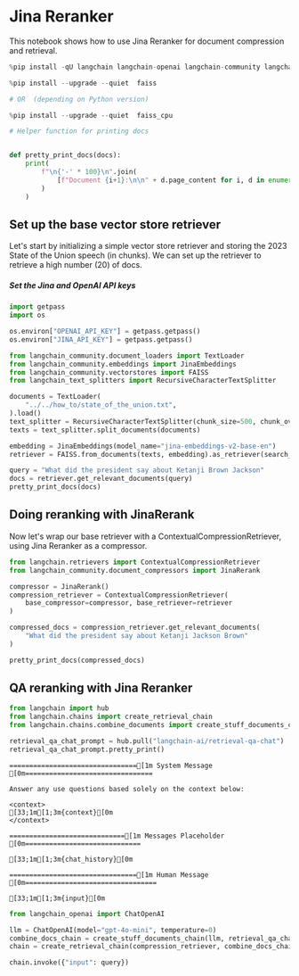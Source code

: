 # Jina Reranker

This notebook shows how to use Jina Reranker for document compression and retrieval.


```python
%pip install -qU langchain langchain-openai langchain-community langchain-text-splitters langchainhub

%pip install --upgrade --quiet  faiss

# OR  (depending on Python version)

%pip install --upgrade --quiet  faiss_cpu
```


```python
# Helper function for printing docs


def pretty_print_docs(docs):
    print(
        f"\n{'-' * 100}\n".join(
            [f"Document {i+1}:\n\n" + d.page_content for i, d in enumerate(docs)]
        )
    )
```

## Set up the base vector store retriever

Let's start by initializing a simple vector store retriever and storing the 2023 State of the Union speech (in chunks). We can set up the retriever to retrieve a high number (20) of docs.

##### Set the Jina and OpenAI API keys


```python
import getpass
import os

os.environ["OPENAI_API_KEY"] = getpass.getpass()
os.environ["JINA_API_KEY"] = getpass.getpass()
```


```python
from langchain_community.document_loaders import TextLoader
from langchain_community.embeddings import JinaEmbeddings
from langchain_community.vectorstores import FAISS
from langchain_text_splitters import RecursiveCharacterTextSplitter

documents = TextLoader(
    "../../how_to/state_of_the_union.txt",
).load()
text_splitter = RecursiveCharacterTextSplitter(chunk_size=500, chunk_overlap=100)
texts = text_splitter.split_documents(documents)

embedding = JinaEmbeddings(model_name="jina-embeddings-v2-base-en")
retriever = FAISS.from_documents(texts, embedding).as_retriever(search_kwargs={"k": 20})

query = "What did the president say about Ketanji Brown Jackson"
docs = retriever.get_relevant_documents(query)
pretty_print_docs(docs)
```

## Doing reranking with JinaRerank

Now let's wrap our base retriever with a ContextualCompressionRetriever, using Jina Reranker as a compressor.


```python
from langchain.retrievers import ContextualCompressionRetriever
from langchain_community.document_compressors import JinaRerank

compressor = JinaRerank()
compression_retriever = ContextualCompressionRetriever(
    base_compressor=compressor, base_retriever=retriever
)

compressed_docs = compression_retriever.get_relevant_documents(
    "What did the president say about Ketanji Jackson Brown"
)
```


```python
pretty_print_docs(compressed_docs)
```

## QA reranking with Jina Reranker


```python
from langchain import hub
from langchain.chains import create_retrieval_chain
from langchain.chains.combine_documents import create_stuff_documents_chain

retrieval_qa_chat_prompt = hub.pull("langchain-ai/retrieval-qa-chat")
retrieval_qa_chat_prompt.pretty_print()
```

    ================================[1m System Message [0m================================
    
    Answer any use questions based solely on the context below:
    
    <context>
    [33;1m[1;3m{context}[0m
    </context>
    
    =============================[1m Messages Placeholder [0m=============================
    
    [33;1m[1;3m{chat_history}[0m
    
    ================================[1m Human Message [0m=================================
    
    [33;1m[1;3m{input}[0m
    


```python
from langchain_openai import ChatOpenAI

llm = ChatOpenAI(model="gpt-4o-mini", temperature=0)
combine_docs_chain = create_stuff_documents_chain(llm, retrieval_qa_chat_prompt)
chain = create_retrieval_chain(compression_retriever, combine_docs_chain)
```


```python
chain.invoke({"input": query})
```
